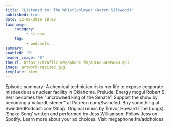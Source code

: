 ```yaml
---
title: "Listened to: The Whistleblower (Karen Silkwood)"
published: true
date: 12-09-2019 18:08
taxonomy:
    category:
         - stream
    tag:
         - podcasts
summary:
enabled: '0'
header_image: '0'
theurl: https://traffic.megaphone.fm/ADL6056895048.mp3
image: artwork-resized.jpg
template: item
---
```

 
Episode summary: A chemical technician risks her life to expose corporate misdeeds at a nuclear facility in Oklahoma. Prelude: Energy mogul Robert S. Kerr becomes the “uncrowned king of the Senate”. Support the show by becoming a ValuedListener™ at Patreon.com/Swindled. Buy something at SwindledPodcast.com/Shop. Original music by Trevor Howard (The Lungs). ‘Snake Song’ written and performed by Jess Williamson. Follow Jess on Spotify. Learn more about your ad choices. Visit megaphone.fm/adchoices
